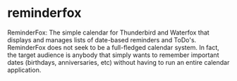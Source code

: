reminderfox
===========

ReminderFox: The simple calendar for Thunderbird and Waterfox that displays and manages lists of date-based reminders and ToDo's. ReminderFox does not seek to be a full-fledged calendar system. In fact, the target audience is anybody that simply wants to remember important dates (birthdays, anniversaries, etc) without having to run an entire calendar application.
